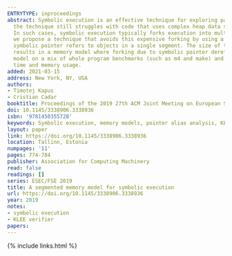```yaml
---
ENTRYTYPE: inproceedings
abstract: Symbolic execution is an effective technique for exploring paths in a program and reasoning about all possible values on those paths. However,
  the technique still struggles with code that uses complex heap data structures, in which a pointer is allowed to refer to more than one memory object.
  In such cases, symbolic execution typically forks execution into multiple states, one for each object to which the pointer could refer. In this paper,
  we propose a technique that avoids this expensive forking by using a segmented memory model. In this model, memory is split into segments, so that each
  symbolic pointer refers to objects in a single segment. The size of the segments are bound by a threshold, in order to avoid expensive constraints. This
  results in a memory model where forking due to symbolic pointer dereferences is significantly reduced, often completely. We evaluate our segmented memory
  model on a mix of whole program benchmarks (such as m4 and make) and library benchmarks (such as SQLite), and observe significant decreases in execution
  time and memory usage.
added: 2021-03-15
address: New York, NY, USA
authors:
- Timotej Kapus
- Cristian Cadar
booktitle: Proceedings of the 2019 27th ACM Joint Meeting on European Software Engineering Conference and Symposium on the Foundations of Software Engineering
doi: 10.1145/3338906.3338936
isbn: '9781450355728'
keywords: Symbolic execution, memory models, pointer alias analysis, KLEE
layout: paper
link: https://doi.org/10.1145/3338906.3338936
location: Tallinn, Estonia
numpages: '11'
pages: 774-784
publisher: Association for Computing Machinery
read: false
readings: []
series: ESEC/FSE 2019
title: A segmented memory model for symbolic execution
url: https://doi.org/10.1145/3338906.3338936
year: 2019
notes:
- symbolic execution
- KLEE verifier
papers:
---
```

{% include links.html %}
